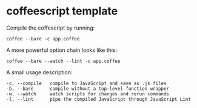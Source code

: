 # coffeescript template

Compile the coffescript by running:

    coffee --bare -c app.coffee

A more powerful option chain looks like this:

    coffee --bare --watch --lint -c app.coffee


A small usage description:

    -c, --compile   compile to JavaScript and save as .js files
    -b, --bare      compile without a top-level function wrapper
    -w, --watch     watch scripts for changes and rerun commands
    -l, --lint      pipe the compiled JavaScript through JavaScript Lint
